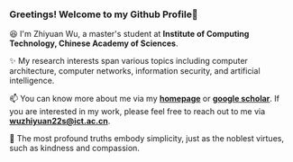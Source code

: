### Greetings! Welcome to my Github Profile👋

😆 I'm Zhiyuan Wu, a master's student at **Institute of Computing Technology, Chinese Academy of Sciences**.

✨ My research interests span various topics including computer architecture, computer networks, information security, and artificial intelligence.

📫 You can know more about me via my [**homepage**](https://wuzhiyuan2000.github.io/) or [**google scholar**](https://scholar.google.com/citations?user=Ry0tmJUAAAAJ&hl=en). If you are interested in my work, please feel free to reach out to me via **wuzhiyuan22s@ict.ac.cn**.

🌱 The most profound truths embody simplicity, just as the noblest virtues, such as kindness and compassion. 

